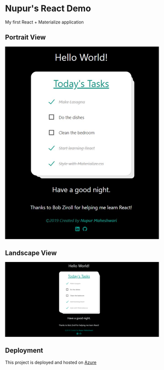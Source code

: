 # Nupur's React Demo
My first React + Materialize application

## Portrait View
![Portrait View](/src/assets/screenshots/portrait.jpg)

## Landscape View
![Landscape View](/src/assets/screenshots/landscape.png)

## Deployment
This project is deployed and hosted on [Azure](https://nupurs-react-demo.azurewebsites.net/)